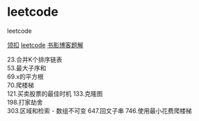 # leetcode
leetcode

[领扣](https://leetcode-cn.com/problemset/algorithms/)
[leetcode](https://leetcode.com/problemset/algorithms/)
[书影博客题解](http://bookshadow.com/leetcode/)

23.合并K个排序链表  
53.最大子序和  
69.x的平方根  
70.爬楼梯  
121.买卖股票的最佳时机
133.克隆图  
198.打家劫舍  
303.区域和检索 - 数组不可变
647.回文子串
746.使用最小花费爬楼梯  
